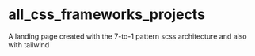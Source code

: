 # all_css_frameworks_projects

A landing page created with the 7-to-1 pattern scss architecture and also with tailwind

